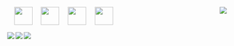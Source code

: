 [<img align="right" src="https://github-readme-stats.vercel.app/api/top-langs/?username=jgphilpott&hide_title=true&langs_count=10&exclude_repo=babel&hide=G-code&hide_border=ture">](https://stackoverflow.com/users/1544937/jacob-philpott?tab=profile)

&nbsp;&nbsp;&nbsp;
<a href="https://www.linkedin.com/in/jgphilpott"><img src="https://image.flaticon.com/icons/png/512/174/174857.png" width="42" height="42"></a>
&nbsp;&nbsp;&nbsp;
<a href="https://www.facebook.com/jgphilpott"><img src="https://image.flaticon.com/icons/png/512/124/124010.png" width="42" height="42"></a>
&nbsp;&nbsp;&nbsp;
<a href="https://twitter.com/__jgphilpott__"><img src="https://image.flaticon.com/icons/png/512/124/124021.png" width="42" height="42"></a>
&nbsp;&nbsp;&nbsp;
<a href="https://www.youtube.com/channel/UCwU-tFbVQ_ngKaacRzwQd8A"><img src="https://image.flaticon.com/icons/png/512/174/174883.png" width="42" height="42"></a>
&nbsp;&nbsp;&nbsp;

[<img align="left" src="https://github-readme-streak-stats.herokuapp.com/?user=jgphilpott&hide_border=true">](https://github.com/DenverCoder1/github-readme-streak-stats)
[<img align="left" src="https://github-readme-stats.vercel.app/api?username=jgphilpott&hide_title=true&include_all_commits=true&count_private=true&show_icons=true&hide_border=ture">](https://github.com/anuraghazra/github-readme-stats)

[<img align="center" src="https://activity-graph.herokuapp.com/graph?username=jgphilpott&theme=github-light&area=true&hide_border=true&custom_title=Past%20Months%20Activity">](https://github.com/Ashutosh00710/github-readme-activity-graph)
